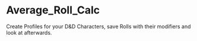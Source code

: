 # Average_Roll_Calc
Create Profiles for your D&amp;D Characters, save Rolls with their modifiers and look at afterwards.
